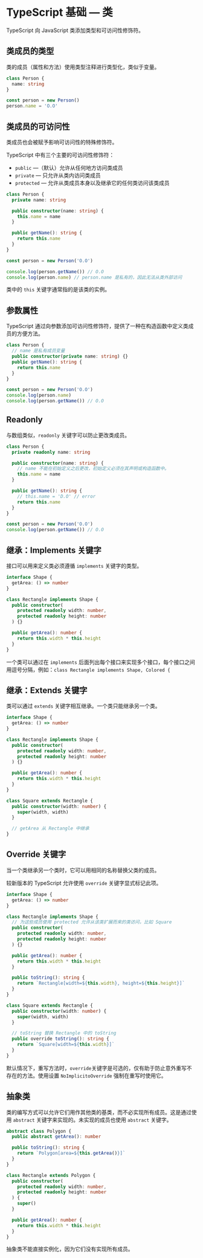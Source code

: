 # TypeScript 基础 — 类

TypeScript 向 JavaScript 类添加类型和可访问性修饰符。

## 类成员的类型

类的成员（属性和方法）使用类型注释进行类型化，类似于变量。

```ts
class Person {
  name: string
}

const person = new Person()
person.name = 'O.O'
```

## 类成员的可访问性

类成员也会被赋予影响可访问性的特殊修饰符。

TypeScript 中有三个主要的可访问性修饰符：

- `public` —（默认）允许从任何地方访问类成员
- `private` — 只允许从类内访问类成员
- `protected` — 允许从类成员本身以及继承它的任何类访问该类成员

```ts
class Person {
  private name: string

  public constructor(name: string) {
    this.name = name
  }

  public getName(): string {
    return this.name
  }
}

const person = new Person('O.O')

console.log(person.getName()) // O.O
console.log(person.name) // person.name 是私有的，因此无法从类外部访问
```

类中的 `this` 关键字通常指的是该类的实例。

## 参数属性

TypeScript 通过向参数添加可访问性修饰符，提供了一种在构造函数中定义类成员的方便方法。

```ts
class Person {
  // name 是私有成员变量
  public constructor(private name: string) {}
  public getName(): string {
    return this.name
  }
}

const person = new Person('O.O')
console.log(person.name)
console.log(person.getName()) // O.O
```

## Readonly

与数组类似，`readonly` 关键字可以防止更改类成员。

```ts
class Person {
  private readonly name: string

  public constructor(name: string) {
    // name 不能在初始定义之后更改，初始定义必须在其声明或构造函数中。
    this.name = name
  }

  public getName(): string {
    // this.name = 'D.O' // error
    return this.name
  }
}

const person = new Person('O.O')
console.log(person.getName()) // O.O
```

## 继承：Implements 关键字

接口可以用来定义类必须遵循 `implements` 关键字的类型。

```ts
interface Shape {
  getArea: () => number
}

class Rectangle implements Shape {
  public constructor(
    protected readonly width: number,
    protected readonly height: number
  ) {}

  public getArea(): number {
    return this.width * this.height
  }
}
```

一个类可以通过在 `implements` 后面列出每个接口来实现多个接口，每个接口之间用逗号分隔，例如：`class Rectangle implements Shape, Colored {`

## 继承：Extends 关键字

类可以通过 `extends` 关键字相互继承。一个类只能继承另一个类。

```ts
interface Shape {
  getArea: () => number
}

class Rectangle implements Shape {
  public constructor(
    protected readonly width: number,
    protected readonly height: number
  ) {}

  public getArea(): number {
    return this.width * this.height
  }
}

class Square extends Rectangle {
  public constructor(width: number) {
    super(width, width)
  }

  // getArea 从 Rectangle 中继承
}
```

## Override 关键字

当一个类继承另一个类时，它可以用相同的名称替换父类的成员。

较新版本的 TypeScript 允许使用 `override` 关键字显式标记此项。

```ts
interface Shape {
  getArea: () => number
}

class Rectangle implements Shape {
  // 为这些成员使用 protected 允许从该类扩展而来的类访问，比如 Square
  public constructor(
    protected readonly width: number,
    protected readonly height: number
  ) {}

  public getArea(): number {
    return this.width * this.height
  }

  public toString(): string {
    return `Rectangle[width=${this.width}, height=${this.height}]`
  }
}

class Square extends Rectangle {
  public constructor(width: number) {
    super(width, width)
  }

  // toString 替换 Rectangle 中的 toString
  public override toString(): string {
    return `Square[width=${this.width}]`
  }
}
```

默认情况下，重写方法时，`override`关键字是可选的，仅有助于防止意外重写不存在的方法。使用设置 `NoImplicitoOverride` 强制在重写时使用它。

## 抽象类

类的编写方式可以允许它们用作其他类的基类，而不必实现所有成员。这是通过使用 `abstract` 关键字来实现的。未实现的成员也使用 `abstract` 关键字。

```ts
abstract class Polygon {
  public abstract getArea(): number

  public toString(): string {
    return `Polygon[area=${this.getArea()}]`
  }
}

class Rectangle extends Polygon {
  public constructor(
    protected readonly width: number,
    protected readonly height: number
  ) {
    super()
  }

  public getArea(): number {
    return this.width * this.height
  }
}
```

抽象类不能直接实例化，因为它们没有实现所有成员。
